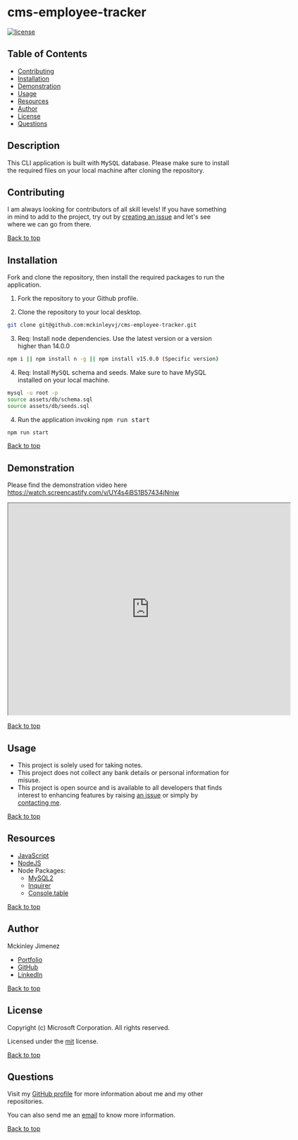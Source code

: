 # cms-employee-tracker

[![license](https://img.shields.io/static/v1?label=license&message=mit&color=red)](https://choosealicense.com/licenses/mit)

## Table of Contents

-   [Contributing](#contributing)
-   [Installation](#installation)
-   [Demonstration](#demonstration)
-   [Usage](#usage)
-   [Resources](#resources)
-   [Author](#author)
-   [License](#license)
-   [Questions](#questions)

## Description

This CLI application is built with <kbd>MySQL</kbd> database. Please make sure to install the required files on your local machine after cloning the repository.

## Contributing

I am always looking for contributors of all skill levels! If you have something in mind to add to the project, try out by [creating an issue](https://github.com/mckinleyvj/cms-employee-tracker/issues) and let's see where we can go from there.

[Back to top](#cms-employee-tracker)

## Installation

Fork and clone the repository, then install the required packages to run the application.

1. Fork the repository to your Github profile.

2. Clone the repository to your local desktop.

```bash
git clone git@github.com:mckinleyvj/cms-employee-tracker.git
```

3. Req: Install <kbd>node</kbd> dependencies. Use the latest version or a version higher than 14.0.0

```bash
npm i || npm install n -g || npm install v15.0.0 (Specific version)
```

4. Req: Install <kbd>MySQL</kbd> schema and seeds. Make sure to have MySQL installed on your local machine.

```bash
mysql -u root -p
source assets/db/schema.sql
source assets/db/seeds.sql
```

4. Run the application invoking <kbd>npm run start</kbd>

```bash
npm run start
```

[Back to top](#cms-employee-tracker)

## Demonstration

Please find the demonstration video here https://watch.screencastify.com/v/UY4s4iBS1B57434jNniw

<iframe src="https://drive.google.com/file/d/131BncMdSvBezfd5rizVr5Bb_lrYcgIpm/preview" width="640" height="480"></iframe>

[Back to top](#cms-employee-tracker)

## Usage

-   This project is solely used for taking notes.
-   This project does not collect any bank details or personal information for misuse.
-   This project is open source and is available to all developers that finds interest to enhancing features by raising [an issue](https://github.com/mckinleyvj/cms-employee-tracker/issues) or simply by [contacting me](#questions).

[Back to top](#cms-employee-tracker)

## Resources

-   [JavaScript](https://developer.mozilla.org/en-US/docs/Web/JavaScript)
-   [NodeJS](https://nodejs.org/)
-   Node Packages:
    -   [MySQL2](https://www.npmjs.com/package/mysql2)
    -   [Inquirer](https://www.npmjs.com/package/inquirer)
    -   [Console.table](https://www.npmjs.com/package/console.table)

[Back to top](#cms-employee-tracker)

## Author

Mckinley Jimenez

-   [Portfolio](https://mckinleyvj.github.io/professional-portfolio/)
-   [GitHub](https://github.com/mckinleyvj)
-   [LinkedIn](https://www.linkedin.com/in/mckinleyjimenez)

[Back to top](#cms-employee-tracker)

## License

Copyright (c) Microsoft Corporation. All rights reserved.

Licensed under the [mit](LICENSE) license.

[Back to top](#cms-employee-tracker)

## Questions

Visit my [GitHub profile](https://github.com/mckinleyvj) for more information about me and my other repositories.

You can also send me an <a href="mailto:mckinleyvj@gmail.com?">email</a> to know more information.

[Back to top](#cms-employee-tracker)

